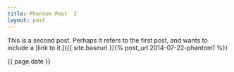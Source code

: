 ```yaml
---
title: Phantom Post  2
layout: post
---
```


This is a second post. Perhaps it refers to the first post, and wants to include
a [link to it.]({{ site.baseurl }}{% post_url 2014-07-22-phantom1 %})

{{ page.date }}
